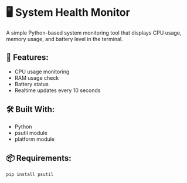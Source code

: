 # 🖥 System Health Monitor

A simple Python-based system monitoring tool that displays CPU usage, memory usage, and battery level in the terminal.

## 🔧 Features:
- CPU usage monitoring
- RAM usage check
- Battery status
- Realtime updates every 10 seconds

## 🛠 Built With:
- Python
- psutil module
- platform module

## 📦 Requirements:
```bash
pip install psutil
